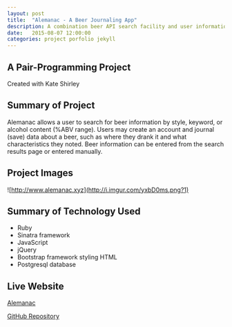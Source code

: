 ```yaml
---
layout: post
title:  "Alemanac - A Beer Journaling App"
description: A combination beer API search facility and user information database.
date:   2015-08-07 12:00:00
categories: project porfolio jekyll
---
```

## A Pair-Programming Project ##
Created with Kate Shirley

## Summary of Project

Alemanac allows a user to search for beer information by style, keyword, or alcohol content (%ABV range). Users may create an account and journal (save) data about a beer, such as where they drank it and what characteristics they noted. Beer information can be entered from the search results page or entered manually.

## Project Images

![http://www.alemanac.xyz](http://i.imgur.com/yxbD0ms.png?1)

## Summary of Technology Used

- Ruby
- Sinatra framework
- JavaScript
- jQuery
- Bootstrap framework styling HTML
- Postgresql database

## Live Website

[Alemanac](http://www.alemanac.xyz)

[GitHub Repository](https://davidlhayes.github.io)
